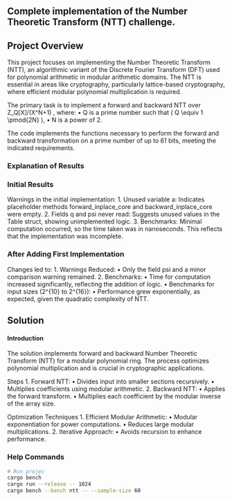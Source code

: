 
## Complete implementation of the Number Theoretic Transform (NTT) challenge.

## Project Overview

This project focuses on implementing the Number Theoretic Transform (NTT), an algorithmic variant of the Discrete Fourier Transform (DFT) used for polynomial arithmetic in modular arithmetic domains. The NTT is essential in areas like cryptography, particularly lattice-based cryptography, where efficient modular polynomial multiplication is required.

The primary task is to implement a forward and backward NTT over  Z_Q[X]/(X^N+1) , where:
	•	 Q  is a prime number such that \( Q \equiv 1 \pmod{2N} \),
	•	 N  is a power of 2.

The code implements the functions necessary to perform the forward and backward transformation on a prime number of up to 61 bits, meeting the indicated requirements.

### Explanation of Results

### Initial Results

Warnings in the initial implementation:
	1.	Unused variable a: Indicates placeholder methods forward_inplace_core and backward_inplace_core were empty.
	2.	Fields q and psi never read: Suggests unused values in the Table struct, showing unimplemented logic.
	3.	Benchmarks: Minimal computation occurred, so the time taken was in nanoseconds. This reflects that the implementation was incomplete.

### After Adding First Implementation

Changes led to:
	1.	Warnings Reduced:
	•	Only the field psi and a minor comparison warning remained.
	2.	Benchmarks:
	•	Time for computation increased significantly, reflecting the addition of logic.
	•	Benchmarks for input sizes (2^{10} to 2^{16}):
	•	Performance grew exponentially, as expected, given the quadratic complexity of NTT.

## Solution

#### Introduction

The solution implements forward and backward Number Theoretic Transform (NTT) for a modular polynomial ring. The process optimizes polynomial multiplication and is crucial in cryptographic applications.

Steps
	1.	Forward NTT:
	•	Divides input into smaller sections recursively.
	•	Multiplies coefficients using modular arithmetic.
	2.	Backward NTT:
	•	Applies the forward transform.
	•	Multiplies each coefficient by the modular inverse of the array size.

Optimization Techniques
	1.	Efficient Modular Arithmetic:
	•	Modular exponentiation for power computations.
	•	Reduces large modular multiplications.
	2.	Iterative Approach:
	•	Avoids recursion to enhance performance.

### Help Commands
```bash
# Run projec
cargo bench
cargo run --release -- 1024
cargo bench --bench ntt -- --sample-size 60
```
